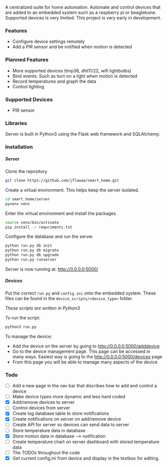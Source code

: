 A centralized suite for home automation. Automate and control devices that are added to an embedded system such as a raspberry pi or beaglebone. Supported devices is very limited. This project is very early in development. 

### Features
- Configure device settings remotely 
- Add a PIR sensor and be notified when motion is detected

### Planned Features
- More supported devices (tmp36, dht11/22, wifi lightbulbs)
- Bind events. Such as turn on a light when motion is detected
- Record temperatures and graph the data
- Control lighting

### Supported Devices
- PIR sensor

### Libraries
Server is built in Python3 using the Flask web framework and SQLAlchemy. 

### Installation
##### Server
Clone the repository
```bash
git clone https://github.com/jflowaa/smart_home.git
```
Create a virtual environment. This helps keep the server isolated.
```bash
cd smart_home/server
pyvenv venv
```
Enter the virtual environment and install the packages.
```bash
source venv/bin/activate
pip install -r requriments.txt
```
Configure the database and run the server
```bash
python run.py db init
python run.py db migrate
python run.py db upgrade
python run.py runserver
```
Server is now running at: http://0.0.0.0:5000/

##### Devices
Put the correct `run.py` and `config.ini` onto the embedded system. These files can be found in the `device_scripts/<device_type>` folder. 

*These scripts are written in Python3*


To run the script:
```bash
python3 run.py
```

To manage the device:
- Add the device on the server by going to http://0.0.0.0:5000/adddevice
- Go to the device management page. This page can be accessed in many ways. Easiest way is going to the http://0.0.0.0:5000/devices page
- From this page you will be able to manage many aspects of the device

### Todo
- [ ] Add a new page in the nav bar that discribes how to add and control a device
- [ ] Make device types more dynamic and less hard coded
- [x] Add/remove devices to server
- [ ] Control devices from server
- [x] Create log database table to store notifications
- [x] Create notifications on server on add/remove device
- [ ] Create API for server so devices can send data to server
- [ ] Store temperature data in database
- [x] Store motion data in database --> notification
- [ ] Create temperature chart on server dashboard with stored temperature data
- [ ] The TODOs throughout the code
- [x] Get current config.ini from device and display in the textbox for editing.
